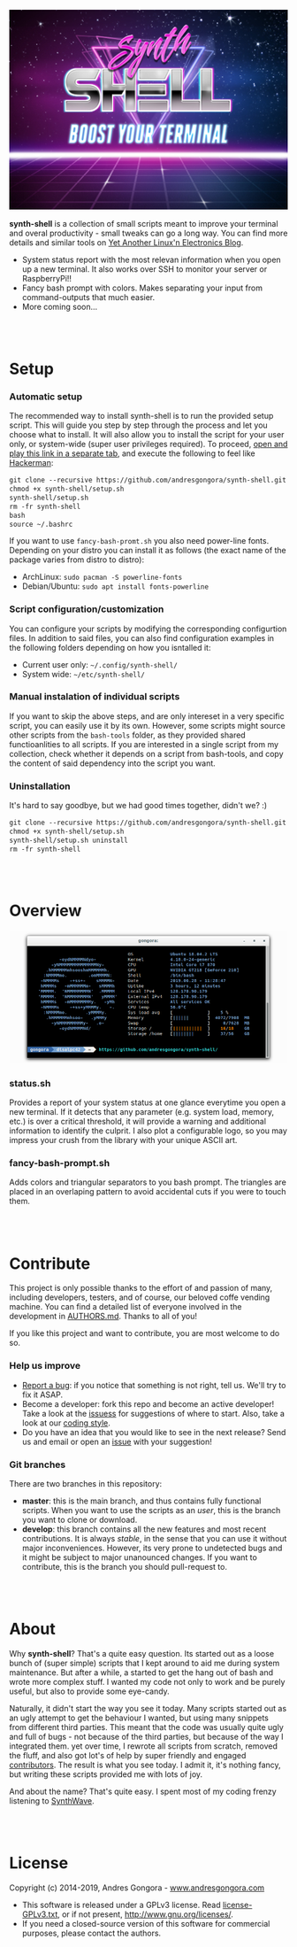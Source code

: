 ![synth-shell](doc/synth-shell.jpg)

**synth-shell** is a collection of small scripts meant to improve your terminal
and overal productivity - small tweaks can go a long way.
You can find more details and similar tools on
[Yet Another Linux'n Electronics Blog](https://yalneb.blogspot.com/).


- System status report with the most relevan information when you open up a new
  terminal. It also works over SSH to monitor your server or RaspberryPi!!
- Fancy bash prompt with colors. Makes separating your input from 
  command-outputs that much easier. 
- More coming soon...



<br/><br/>



<!--------------------------------------+-------------------------------------->
#                                     Setup
<!--------------------------------------+-------------------------------------->

### Automatic setup

The recommended way to install synth-shell is to run the provided setup script.
This will guide you step by step through the process and let you choose what
to install. It will also allow you to install the script for your user only,
or system-wide (super user privileges required). To proceed, 
[open and play this link in a separate tab](https://www.youtube.com/watch?v=k6ZMYWPQID0),
and execute the following to feel like
[Hackerman](https://www.youtube.com/watch?v=KEkrWRHCDQU&list=WL&index=63&t=0s):
```
git clone --recursive https://github.com/andresgongora/synth-shell.git
chmod +x synth-shell/setup.sh
synth-shell/setup.sh
rm -fr synth-shell
bash
source ~/.bashrc
```


If you want to use `fancy-bash-promt.sh` you also need power-line fonts.
Depending on your distro you can install it as follows (the exact name of the package varies from distro to distro):

* ArchLinux: `sudo pacman -S powerline-fonts`
* Debian/Ubuntu: `sudo apt install fonts-powerline`



### Script configuration/customization
You can configure your scripts by modifying the corresponding configurtion
files. In addition to said files, you can also find configuration examples
in the following folders depending on how you isntalled it:

* Current user only: `~/.config/synth-shell/`
* System wide: `~/etc/synth-shell/`



### Manual instalation of individual scripts
If you want to skip the above steps, and are only intereset in a very
specific script, you can easily use it by its own.
However, some scripts might source other scripts from the `bash-tools` folder,
as they provided shared functioanlities to all scripts. If you are interested
in a single script from my collection, check whether it depends on a script from
bash-tools, and copy the content of said dependency into the script you want.



### Uninstallation
It's hard to say goodbye, but we had good times together, didn't we? :)
```
git clone --recursive https://github.com/andresgongora/synth-shell.git
chmod +x synth-shell/setup.sh
synth-shell/setup.sh uninstall
rm -fr synth-shell
```



<br/><br/>



<!--------------------------------------+-------------------------------------->
#                                    Overview
<!--------------------------------------+-------------------------------------->

![Example with status.sh and fancy-bash-prompt.sh](doc/screenshot.png)


### status.sh
Provides a report of your system status at one glance everytime you open a
new terminal. If it detects that any parameter (e.g. system load, memory, etc.)
is over a critical threshold, it will provide a warning and additional
information to identify the culprit. I also plot a configurable logo, so
you may impress your crush from the library with your unique ASCII art.


### fancy-bash-prompt.sh
Adds colors and triangular separators to you bash prompt. The triangles are
placed in an overlaping pattern to avoid accidental cuts if you were to touch
them.



<br/><br/>



<!--------------------------------------+-------------------------------------->
#                                   Contribute
<!--------------------------------------+-------------------------------------->

This project is only possible thanks to the effort of and passion of many, 
including developers, testers, and of course, our beloved coffe vending machine.
You can find a detailed list of everyone involved in the development
in [AUTHORS.md](AUTHORS.md). Thanks to all of you!

If you like this project and want to contribute, you are most welcome to do so.



### Help us improve

* [Report a bug](https://github.com/andresgongora/synth-shell/issues): 
  if you notice that something is not right, tell us. We'll try to fix it ASAP.
* Become a developer: fork this repo and become an active developer!
  Take a look at the [issuess](https://github.com/andresgongora/synth-shell/issues)
  for suggestions of where to start. Also, take a look at our 
  [coding style](coding_style.md).
* Do you have an idea that you would like to see in the next release? Send us
  and email or open an [issue](https://github.com/andresgongora/synth-shell/issues)
  with your suggestion!



### Git branches

There are two branches in this repository:

* **master**: this is the main branch, and thus contains fully functional 
  scripts. When you want to use the scripts as an _user_, 
  this is the branch you want to clone or download.
* **develop**: this branch contains all the new features and most recent 
  contributions. It is always _stable_, in the sense that you can use it
  without major inconveniences. 
  However, its very prone to undetected bugs and it might be subject to major
  unanounced changes. If you want to contribute, this is the branch 
  you should pull-request to.



<br/><br/>



<!--------------------------------------+-------------------------------------->
#                                     About
<!--------------------------------------+-------------------------------------->

Why **synth-shell**? That's a quite easy question. Its started out as a loose
bunch of (super simple) scripts that I kept around to aid me during
system maintenance. But after a while, a started to get the hang out of bash
and wrote more complex stuff. I wanted my code not only to work
and be purely useful, but also to provide some eye-candy.

Naturally, it didn't start the way you see it today. Many scripts started out as
an ugly attempt to get the behaviour I wanted, but using many snippets from
different third parties. This meant that the code was usually quite ugly and
full of bugs - not because of the third parties, but because of the way I
integrated them. yet over time, I rewrote all scripts from scratch, removed
the fluff, and also got lot's of help by super friendly and engaged 
[contributors](AUTHORS.md). The result is what you see today.
I admit it, it's nothing fancy, but writing these scripts provided me with
lots of joy.

And about the name? That's quite easy. I spent most of my coding frenzy
listening to [SynthWave](https://en.wikipedia.org/wiki/Synthwave).



<br/><br/>



<!--------------------------------------+-------------------------------------->
#                                    License
<!--------------------------------------+-------------------------------------->

Copyright (c) 2014-2019, Andres Gongora - www.andresgongora.com

* This software is released under a GPLv3 license.
  Read [license-GPLv3.txt](LICENSE),
  or if not present, <http://www.gnu.org/licenses/>.
* If you need a closed-source version of this software
  for commercial purposes, please contact the authors.

